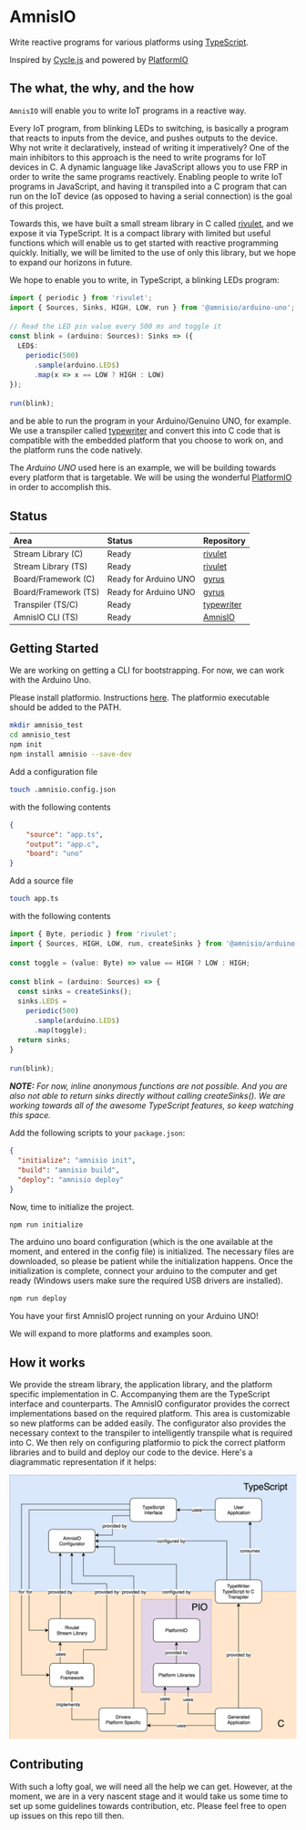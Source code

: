 # AmnisIO

Write reactive programs for various platforms using [TypeScript](https://www.typescriptlang.org/).

Inspired by [Cycle.js](http://cycle.js.org/) and powered by [PlatformIO](http://platformio.org/)

## The what, the why, and the how

`AmnisIO` will enable you to write IoT programs in a reactive way.

Every IoT program, from blinking LEDs to switching, is basically a program that reacts to inputs from the device, and pushes outputs to the device. Why not write it declaratively, instead of writing it imperatively? One of the main inhibitors to this approach is the need to write programs for IoT devices in C. A dynamic language like JavaScript allows you to use FRP in order to write the same programs reactively. Enabling people to write IoT programs in JavaScript, and having it transpiled into a C program that can run on the IoT device (as opposed to having a serial connection) is the goal of this project.

Towards this, we have built a small stream library in C called [rivulet](https://github.com/AmnisIO/rivulet), and we expose it via TypeScript. It is a compact library with limited but useful functions which will enable us to get started with reactive programming quickly. Initially, we will be limited to the use of only this library, but we hope to expand our horizons in future.

We hope to enable you to write, in TypeScript, a blinking LEDs program:
```ts
import { periodic } from 'rivulet';
import { Sources, Sinks, HIGH, LOW, run } from '@amnisio/arduino-uno';

// Read the LED pin value every 500 ms and toggle it
const blink = (arduino: Sources): Sinks => ({
  LED$:
    periodic(500)
      .sample(arduino.LED$)
      .map(x => x == LOW ? HIGH : LOW)
});

run(blink);

```
and be able to run the program in your Arduino/Genuino UNO, for example. We use a transpiler called [typewriter](https://github.com/AmnisIO/typewriter) and convert this into C code that is compatible with the embedded platform that you choose to work on, and the platform runs the code natively.

The *Arduino UNO* used here is an example, we will be building towards every platform that is targetable. We will be using the wonderful [PlatformIO](https://github.com/platformio/platformio) in order to accomplish this.

## Status

| Area | Status | Repository |
| :--- | :--- | :--- |
| Stream Library (C) | Ready | [rivulet](https://github.com/AmnisIO/rivulet) |
| Stream Library (TS) | Ready | [rivulet](https://github.com/AmnisIO/packages/tree/master/rivulet) |
| Board/Framework (C) | Ready for Arduino UNO | [gyrus](https://github.com/AmnisIO/gyrus/tree/master/arduino_uno) |
| Board/Framework (TS) | Ready for Arduino UNO | [gyrus](https://github.com/AmnisIO/packages/tree/master/arduino-uno) |
| Transpiler (TS/C) | Ready | [typewriter](https://github.com/AmnisIO/typewriter) |
| AmnisIO CLI (TS) | Ready | [AmnisIO](https://github.com/AmnisIO/AmnisIO) |

## Getting Started

We are working on getting a CLI for bootstrapping. For now, we can work with the Arduino Uno.

Please install platformio. Instructions [here](http://docs.platformio.org/en/latest/installation.html).
The platformio executable should be added to the PATH.

```bash
mkdir amnisio_test
cd amnisio_test
npm init
npm install amnisio --save-dev
```

Add a configuration file
```bash
touch .amnisio.config.json
```
with the following contents
```json
{
    "source": "app.ts",
    "output": "app.c",
    "board": "uno"
}
```

Add a source file
```bash
touch app.ts
```
with the following contents
```ts
import { Byte, periodic } from 'rivulet';
import { Sources, HIGH, LOW, run, createSinks } from '@amnisio/arduino-uno';

const toggle = (value: Byte) => value == HIGH ? LOW : HIGH;

const blink = (arduino: Sources) => {
  const sinks = createSinks();
  sinks.LED$ =
    periodic(500)
      .sample(arduino.LED$)
      .map(toggle);
  return sinks;
}

run(blink);
```
*__NOTE:__ For now, inline anonymous functions are not possible. And you are also not able to return sinks directly without calling createSinks(). We are working towards all of the awesome TypeScript features, so keep watching this space.*

Add the following scripts to your `package.json`:
```json
{
  "initialize": "amnisio init",
  "build": "amnisio build",
  "deploy": "amnisio deploy"
}
```

Now, time to initialize the project.
```bash
npm run initialize
```
The arduino uno board configuration (which is the one available at the moment, and entered in the config file) is initialized. The necessary files are downloaded, so please be patient while the initialization happens. Once the initialization is complete, connect your arduino to the computer and get ready (Windows users make sure the required USB drivers are installed).
```bash
npm run deploy
```

You have your first AmnisIO project running on your Arduino UNO!

We will expand to more platforms and examples soon.

## How it works

We provide the stream library, the application library, and the platform specific implementation in C. Accompanying them are the TypeScript interface and counterparts. The AmnisIO configurator provides the correct implementations based on the required platform. This area is customizable so new platforms can be added easily. The configurator also provides the necessary context to the transpiler to intelligently transpile what is required into C. We then rely on configuring platformio to pick the correct platform libraries and to build and deploy our code to the device. Here's a diagrammatic representation if it helps:

![amnisio-architecture](amnisio-architecture.png)

## Contributing

With such a lofty goal, we will need all the help we can get. However, at the moment, we are in a very nascent stage and it would take us some time to set up some guidelines towards contribution, etc. Please feel free to open up issues on this repo till then.
